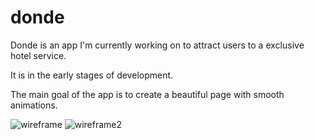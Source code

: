 # donde
Donde is an app I'm currently working on to attract users to a exclusive hotel service. 

It is in the early stages of development.

The main goal of the app is to create a beautiful page with smooth animations.


![wireframe](https://cloud.githubusercontent.com/assets/20428867/22435492/46686baa-e6ee-11e6-89ba-096ee7c55654.jpg)
![wireframe2](https://cloud.githubusercontent.com/assets/20428867/22435507/4e238988-e6ee-11e6-8bed-7134ff0e83ce.jpg)

